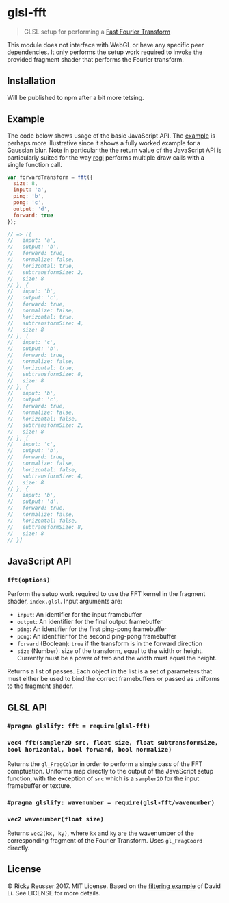 # glsl-fft

> GLSL setup for performing a [Fast Fourier Transform][fft]

This module does not interface with WebGL or have any specific peer dependencies. It only performs the setup work required to invoke the provided fragment shader that performs the Fourier transform.

## Installation

Will be published to npm after a bit more tetsing.

## Example

The code below shows usage of the basic JavaScript API. The [example](./example/index.js) is perhaps more illustrative since it shows a fully worked example for a Gaussian blur. Note in particular the the return value of the JavaScript API is particularly suited for the way [regl][regl] performs multiple draw calls with a single function call.

```javascript
var forwardTransform = fft({
  size: 8,
  input: 'a',
  ping: 'b',
  pong: 'c',
  output: 'd',
  forward: true
});

// => [{
//   input: 'a',
//   output: 'b',
//   forward: true,
//   normalize: false,
//   horizontal: true,
//   subtransformSize: 2,
//   size: 8
// }, {
//   input: 'b',
//   output: 'c',
//   forward: true,
//   normalize: false,
//   horizontal: true,
//   subtransformSize: 4,
//   size: 8
// }, {
//   input: 'c',
//   output: 'b',
//   forward: true,
//   normalize: false,
//   horizontal: true,
//   subtransformSize: 8,
//   size: 8
// }, {
//   input: 'b',
//   output: 'c',
//   forward: true,
//   normalize: false,
//   horizontal: false,
//   subtransformSize: 2,
//   size: 8
// }, {
//   input: 'c',
//   output: 'b',
//   forward: true,
//   normalize: false,
//   horizontal: false,
//   subtransformSize: 4,
//   size: 8
// }, {
//   input: 'b',
//   output: 'd',
//   forward: true,
//   normalize: false,
//   horizontal: false,
//   subtransformSize: 8,
//   size: 8
// }]
```

## JavaScript API

### `fft(options)`

Perform the setup work required to use the FFT kernel in the fragment shader, `index.glsl`. Input arguments are:

- `input`: An identifier for the input framebuffer
- `output`: An identifier for the final output framebuffer
- `ping`: An identifier for the first ping-pong framebuffer
- `pong`: An identifier for the second ping-pong framebuffer
- `forward` (Boolean): `true` if the transform is in the forward direction
- `size` (Number): size of the transform, equal to the width or height. Currently must be a power of two and the width must equal the height.

Returns a list of passes. Each object in the list is a set of parameters that must either be used to bind the correct framebuffers or passed as uniforms to the fragment shader.

## GLSL API

### `#pragma glslify: fft = require(glsl-fft)`
### `vec4 fft(sampler2D src, float size, float subtransformSize, bool horizontal, bool forward, bool normalize)`

Returns the `gl_FragColor` in order to perform a single pass of the FFT comptuation. Uniforms map directly to the output of the JavaScript setup function, with the exception of `src` which is a `sampler2D` for the input framebuffer or texture.

### `#pragma glslify: wavenumber = require(glsl-fft/wavenumber)`
### `vec2 wavenumber(float size)`

Returns `vec2(kx, ky)`, where `kx` and `ky` are the wavenumber of the corresponding fragment of the Fourier Transform. Uses `gl_FragCoord` directly.

## License

&copy; Ricky Reusser 2017. MIT License. Based on the [filtering example][dli] of David Li. See LICENSE for more details.

[fft]: https://en.wikipedia.org/wiki/Fast_Fourier_transform
[dli]: https://github.com/dli/filtering
[regl]: https://github.com/regl-project/regl
